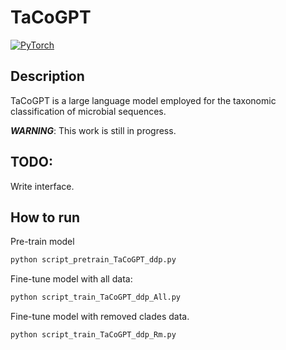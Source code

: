 # TaCoGPT

<a href="https://pytorch.org/get-started/locally/"><img alt="PyTorch" src="https://img.shields.io/badge/PyTorch-ee4c2c?logo=pytorch&logoColor=white"></a>

## Description

TaCoGPT is a large language model employed for the taxonomic classification of microbial sequences.

***WARNING***: This work is still in progress.

## TODO:
Write interface.

## How to run
Pre-train model

```bash
python script_pretrain_TaCoGPT_ddp.py
```

Fine-tune model with all data:
```bash
python script_train_TaCoGPT_ddp_All.py
```

Fine-tune model with removed clades data.
```bash
python script_train_TaCoGPT_ddp_Rm.py
```


